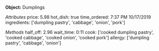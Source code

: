 **Object:** Dumplings

*Attributes*
price: 5.98 
hot_dish: true
time_ordered: 7:37 PM 10/17/2019
ingredients: ['dumpling pastry', 'cabbage', 'onion', 'pork']

*Methods*
half_off: 2.96
wait_time: 0:11
cook: ['cooked dumpling pastry', 'cooked cabbage', 'cooked onion', 'cooked pork']
allergy: ['dumpling pastry', 'cabbage', 'onion']
